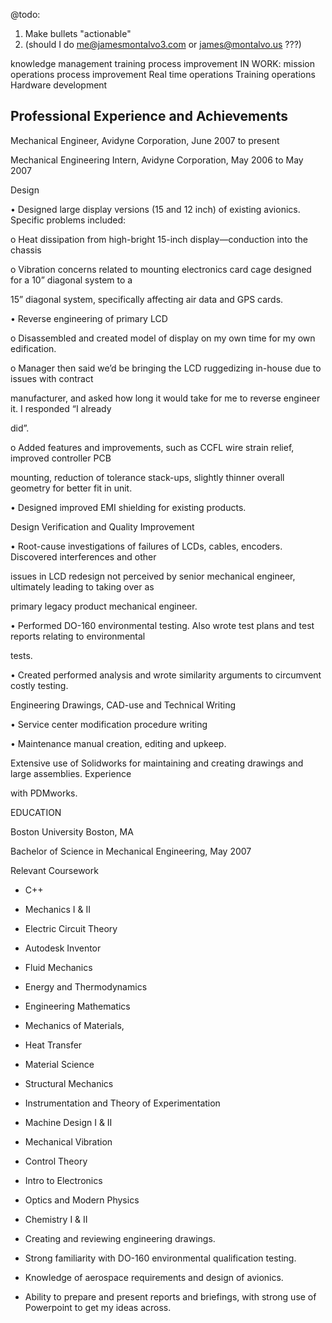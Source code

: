 @todo:
  1. Make bullets "actionable"
  2. (should I do me@jamesmontalvo3.com or james@montalvo.us ???)

knowledge management
training process improvement
IN WORK: mission operations process improvement
Real time operations
Training operations
Hardware development







## Professional Experience and Achievements

Mechanical Engineer, Avidyne Corporation, June 2007 to present

Mechanical Engineering Intern, Avidyne Corporation, May 2006 to May 2007

Design

• Designed large display versions (15 and 12 inch) of existing avionics. Specific problems included: 

o Heat dissipation from high-bright 15-inch display—conduction into the chassis

o Vibration concerns related to mounting electronics card cage designed for a 10” diagonal system to a 

15” diagonal system, specifically affecting air data and GPS cards.

• Reverse engineering of primary LCD

o Disassembled and created model of display on my own time for my own edification.

o Manager then said we’d be bringing the LCD ruggedizing in-house due to issues with contract 

manufacturer, and asked how long it would take for me to reverse engineer it. I responded “I already 

did”.

o Added features and improvements, such as CCFL wire strain relief, improved controller PCB 

mounting, reduction of tolerance stack-ups, slightly thinner overall geometry for better fit in unit.

• Designed improved EMI shielding for existing products.

Design Verification and Quality Improvement

• Root-cause investigations of failures of LCDs, cables, encoders. Discovered interferences and other 

issues in LCD redesign not perceived by senior mechanical engineer, ultimately leading to taking over as 

primary legacy product mechanical engineer.

• Performed DO-160 environmental testing. Also wrote test plans and test reports relating to environmental 

tests.

• Created performed analysis and wrote similarity arguments to circumvent costly testing. 

Engineering Drawings, CAD-use and Technical Writing

• Service center modification procedure writing

• Maintenance manual creation, editing and upkeep.

Extensive use of Solidworks for maintaining and creating drawings and large assemblies. Experience

with PDMworks.







EDUCATION

Boston University Boston, MA

Bachelor of Science in Mechanical Engineering, May 2007


Relevant Coursework

* C++
* Mechanics I & II
* Electric Circuit Theory
* Autodesk Inventor
* Fluid Mechanics
* Energy and Thermodynamics
* Engineering Mathematics
* Mechanics of Materials, 
* Heat Transfer
* Material Science
* Structural Mechanics
* Instrumentation and Theory of Experimentation
* Machine Design I & II
* Mechanical Vibration
* Control Theory
* Intro to Electronics
* Optics and Modern Physics
* Chemistry I & II



* Creating and reviewing engineering drawings.
* Strong familiarity with DO-160 environmental qualification testing.
* Knowledge of aerospace requirements and design of avionics.
* Ability to prepare and present reports and briefings, with strong use of Powerpoint to get my ideas across.


